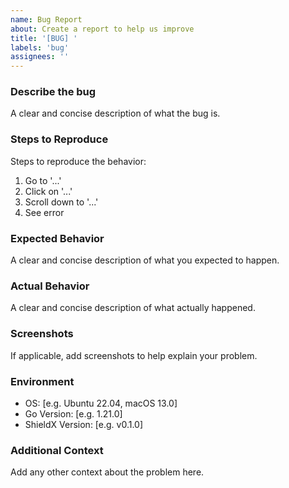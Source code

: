 ```yaml
---
name: Bug Report
about: Create a report to help us improve
title: '[BUG] '
labels: 'bug'
assignees: ''
---
```


### Describe the bug
A clear and concise description of what the bug is.

### Steps to Reproduce
Steps to reproduce the behavior:
1. Go to '...'
2. Click on '...'
3. Scroll down to '...'
4. See error

### Expected Behavior
A clear and concise description of what you expected to happen.

### Actual Behavior
A clear and concise description of what actually happened.

### Screenshots
If applicable, add screenshots to help explain your problem.

### Environment
- OS: [e.g. Ubuntu 22.04, macOS 13.0]
- Go Version: [e.g. 1.21.0]
- ShieldX Version: [e.g. v0.1.0]

### Additional Context
Add any other context about the problem here.
